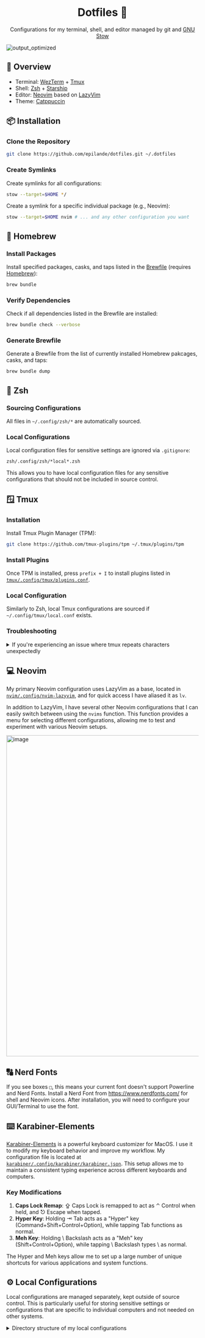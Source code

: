 <div align="center">
  <h1>Dotfiles 🏡</h1>
</div>

<p align="center">
  Configurations for my terminal, shell, and editor managed by git and <a href="https://www.gnu.org/software/stow/">GNU Stow</a>
</p>

![output_optimized](https://github.com/user-attachments/assets/ec87df2c-9ebc-4f6e-990d-03f19e96d1c7)

## 🌟 Overview

- Terminal: [WezTerm](https://wezfurlong.org/wezterm/) + [Tmux](https://github.com/tmux/tmux)
- Shell: [Zsh](https://www.zsh.org/) + [Starship](https://starship.rs/)
- Editor: [Neovim](https://neovim.io/) based on [LazyVim](https://www.lazyvim.org/)
- Theme: [Catppuccin](https://catppuccin.com/)

## 📦 Installation

### Clone the Repository

```bash
git clone https://github.com/epilande/dotfiles.git ~/.dotfiles
```

### Create Symlinks

Create symlinks for all configurations:

```bash
stow --target=$HOME */
```

Create a symlink for a specific individual package (e.g., Neovim):

```bash
stow --target=$HOME nvim # ... and any other configuration you want
```

## 🍺 Homebrew

### Install Packages

Install specified packages, casks, and taps listed in the [Brewfile](./Brewfile) (requires [Homebrew](https://brew.sh/)):

```bash
brew bundle
```

### Verify Dependencies

Check if all dependencies listed in the Brewfile are installed:

```bash
brew bundle check --verbose
```

### Generate Brewfile

Generate a Brewfile from the list of currently installed Homebrew pakcages, casks, and taps:

```bash
brew bundle dump
```

## 🐚 Zsh

### Sourcing Configurations

All files in `~/.config/zsh/*` are automatically sourced.

### Local Configurations

Local configuration files for sensitive settings are ignored via `.gitignore`:

```
zsh/.config/zsh/*local*.zsh
```

This allows you to have local configuration files for any sensitive configurations that should not be included in source control.

## 🪟 Tmux

### Installation

Install Tmux Plugin Manager (TPM):

```bash
git clone https://github.com/tmux-plugins/tpm ~/.tmux/plugins/tpm
```

### Install Plugins

Once TPM is installed, press `prefix + I` to install plugins listed in [`tmux/.config/tmux/plugins.conf`](./tmux/.config/tmux/plugins.conf).

### Local Configuration

Similarly to Zsh, local Tmux configurations are sourced if `~/.config/tmux/local.conf` exists.

### Troubleshooting

<details>
<summary>If you're experiencing an issue where tmux repeats characters unexpectedly</summary>

```sh
infocmp -x tmux-256color >tmux-256color.src
tic -x tmux-256color.src
```

</details>

## 💻 Neovim

My primary Neovim configuration uses LazyVim as a base, located in [`nvim/.config/nvim-lazyvim`](./nvim/.config/nvim-lazyvim), and for quick access I have aliased it as `lv`.

In addition to LazyVim, I have several other Neovim configurations that I can easily switch between using the `nvims` function. This function provides a menu for selecting different configurations, allowing me to test and experiment with various Neovim setups.

<img width="841" alt="image" src="https://github.com/user-attachments/assets/ae77dede-b81a-45b7-bcb2-bc378a667b96">

## 🔠 Nerd Fonts

If you see boxes `□`, this means your current font doesn't support Powerline and Nerd Fonts. Install a Nerd Font from https://www.nerdfonts.com/ for shell and Neovim icons. After installation, you will need to configure your GUI/Terminal to use the font.

## ⌨️ Karabiner-Elements

[Karabiner-Elements](https://karabiner-elements.pqrs.org/) is a powerful keyboard customizer for MacOS. I use it to modify my keyboard behavior and improve my workflow. My configuration file is located at [`karabiner/.config/karabiner/karabiner.json`](./karabiner/.config/karabiner/karabiner.json). This setup allows me to maintain a consistent typing experience across different keyboards and computers.

### Key Modifications

1. **Caps Lock Remap**: ⇪ Caps Lock is remapped to act as ⌃ Control when held, and ⎋ Escape when tapped.
2. **Hyper Key**: Holding ⇥ Tab acts as a "Hyper" key (Command+Shift+Control+Option), while tapping Tab functions as normal.
3. **Meh Key**: Holding \\ Backslash acts as a "Meh" key (Shift+Control+Option), while tapping \\ Backslash types \\ as normal.

The Hyper and Meh keys allow me to set up a large number of unique shortcuts for various applications and system functions.

## ⚙️ Local Configurations

Local configurations are managed separately, kept outside of source control. This is particularly useful for storing sensitive settings or configurations that are specific to individual computers and not needed on other systems.

<details>
<summary>Directory structure of my local configurations</summary>

```
❯ tree -P '*local*' --prune -aC
.
├── nvim
│   └── .config
│       └── nvim-lazyvim
│           └── lua
│               └── plugins
│                   └── local.lua
├── tmux
│   └── .config
│       └── tmux
│           └── local.conf
└── zsh
    └── .config
        └── zsh
            ├── local-aliases.zsh
            └── local.zsh
```
</details>
